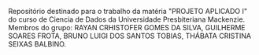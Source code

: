 Repositório destinado para o trabalho da matéria "PROJETO APLICADO I" do curso de Ciencia de Dados da Universidade Presbiteriana Mackenzie. 
Membros do grupo: RAYAN CRHISTOFER GOMES DA SILVA, GUILHERME SOARES FROTA, BRUNO LUIGI DOS SANTOS TOBIAS, THÁBATA CRISTINA SEIXAS BALBINO.
